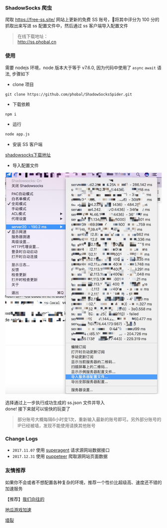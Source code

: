 ### ShadowSocks 爬虫

爬取 <https://free-ss.site/> 网站上更新的免费 SS 账号，将其中评分为 100 分的抓取出来写进 ss 配置文件中，然后通过 ss 客户端导入配置文件  

> 在线下载地址：  
> http://ss.phobal.cn

### 使用

需要 nodejs 环境，node 版本大于等于 v7.6.0, 因为代码中使用了 `async` `await` 语法, 步骤如下

* clone 项目

``` git
git clone https://github.com/phobal/ShadowSocksSpider.git
```

* 下载依赖

``` bash
npm i
```

* 运行

``` bash
node app.js
```

* 安装 SS 客户端

[shadowsocks下载地址](https://github.com/shadowsocks/ShadowsocksX-NG)

* 导入配置文件

![](./assets/1.jpg)

选择通过上一步执行成功生成的 ss.json 文件并导入  
done!
接下来就可以愉快的玩耍了

> 部分账号大概每隔6小时变1次，重新输入最新的账号即可。另外部分账号的IP已经被墙，发现不能使用请换其他账号

### Change Logs

* `2017.11.07` 使用 [superagent](https://github.com/visionmedia/superagent) 请求源网站数据接口
* `2017.12.31` 使用 [puppeteer](https://github.com/GoogleChrome/puppeteer) 爬取源网站页面数据 

### 友情推荐

如果你不会或者不想配置各种复杂的环境，推荐一个性价比超级高、速度还不错的加速服务  

【推荐】[我们向往的](https://wmsxwd-a.men/auth/register?code=a6J1)

[地瓜游戏加速](https://www.diguass.cc/aff.php?aff=429)  

[墙裂](https://go.qianglie.cc/aff.php?aff=2189)  
